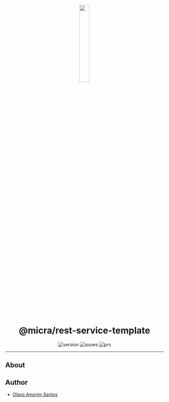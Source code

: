 <p align="center">
  <img src="https://raw.githubusercontent.com/micrajs/micrajs/live/.assets/logo.png" width="25%">
</p>

<h1 align="center">@micra/rest-service-template</h1>

<p align="center">
  <img alt="version" src="https://img.shields.io/npm/v/@micra/rest-service-template.svg">
  <img alt="issues" src="https://img.shields.io/github/issues/micrajs/library-template.svg">
  <img alt="prs" src="https://img.shields.io/github/issues-pr/micrajs/library-template.svg">
</p>

<hr />

## About

<!-- TODO -->

## Author

- [Olavo Amorim Santos](https://github.com/olavoasantos)
